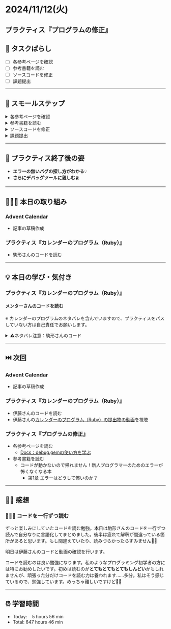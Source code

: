 # 2024/11/12(火)

## プラクティス『プログラムの修正』

## 🧩 タスクばらし
- [ ] 各参考ページを確認
- [ ] 参考書籍を読む
- [ ] ソースコードを修正
- [ ] 課題提出

------------

## 🐾 スモールステップ
<details><summary>各参考ページを確認</summary>

- [ ] [Docs：debug.gemの使い方を学ぶ](https://bootcamp.fjord.jp/pages/how-to-use-debug-gem)
   - [ ] [rubygems (debug.gem)の使い方 - YouTube](https://www.youtube.com/watch?v=4r7-uN3RvNA)
   - [ ] [byebugの良さを教えてください！ | FJORD BOOT CAMP（フィヨルドブートキャンプ）](https://bootcamp.fjord.jp/questions/1162)
   - [ ] [Ruby 3.1 の debug.gem を自慢したい - クックパッド開発者ブログ](https://techlife.cookpad.com/entry/2021/12/27/202133)
   - [ ] [VS Codeでターミナルからの入力を伴うRubyプログラムをデバッグ実行する方法 - Qiita](https://qiita.com/jnchito/items/3254118d666ef1ea2923)
   - [ ] [Railsをステップ実行する方法を学ぶ（VS CodeとRubyMine） | FJORD BOOT CAMP（フィヨルドブートキャンプ）](https://bootcamp.fjord.jp/pages/how-to-debug-rails)


</details>


<details><summary>参考書籍を読む</summary>

- [ ] コードが動かないので帰れません！新人プログラマーのためのエラーが怖くなくなる本
   - [ ] 第1章 エラーはどうして怖いのか？
   - [ ] 第2章 エラーの上手な読み方
   - [ ] 第3章 不具合の原因を効率的に見つけるには？
   - [ ] 第4章 ツールを活用してデバッグを楽にしよう
   - [ ] 第5章 どうしても解決できない時は？
   - [ ] 第6章 デバッグしやすいコードを書こう

</details>


<details><summary>ソースコードを修正</summary>

- [ ] ソースコードを修正

</details>


<details><summary>課題提出</summary>

- [ ] 修正したソースコードを Pull Request としてアップ
- [ ] Pull Request した URL と Terminal での実行結果をメンターさんに提出

</details>

------------

## 🕺 プラクティス終了後の姿
- **エラーの無いバグの探し方がわかる**💡
- **さらにデバッグツールに親しむ**🫂

------------

## 🧑🏻‍💻 本日の取り組み
### Advent Calendar
- 記事の草稿作成

### プラクティス『カレンダーのプログラム（Ruby）』
- 駒形さんのコードを読む

------------

## 💡 本日の学び・気付き
### プラクティス『カレンダーのプログラム（Ruby）』
#### メンターさんのコードを読む
※ カレンダーのプログラムのネタバレを含んでいますので、プラクティスをパスしていない方は自己責任でお願いします。

<details><summary>⚠️ネタバレ注意：駒形さんのコード</summary>

```ruby
#!/usr/bin/env ruby
# frozen_string_literal: true

require 'date'
require 'optparse'

params = ARGV.getopts('m:y:')
month = (params['m'] || Date.today.month).to_i
year = (params['y'] || Date.today.year).to_i

date = Date.new(year, month, 1)
start_of_month = Date.new(date.year, date.month, 1)
end_of_month = Date.new(date.year, date.month, -1)

printf "      %<month>2d月 %<year>4d     \n", month: date.month, year: date.year
puts '日 月 火 水 木 金 土'
print ' ' * 3 * start_of_month.wday
(start_of_month..end_of_month).each do |day|
  format = day == Date.today ? "\e[7m%2d\e[0m " : '%2d '
  printf format, day.day
  puts "\n" if day.wday == 6
end
puts "\n\n"
```
###### 1. shebang とエンコーディングの指定
```ruby
#!/usr/bin/env ruby
# frozen_string_literal: true
```
- `#!/usr/bin/env ruby`：スクリプトがRubyインタープリタで実行されることを指定する。`/usr/bin/env`を使うことで、環境変数PATHに基づいて Ruby を探す。
- `# frozen_string_literal: true`：文字列リテラルを凍結（変更不可）にする設定。これにより、文字列リテラルの変更が防止され、パフォーマンスが向上する。
   - **エンコーディング**：データを特定の形式に変換することを指す。特に文字列データをバイト列に変換するプロセスがエンコーディング。
   - **Rubyインタープリタ**：Rubyコードを実行するためのプログラムのこと。そもそもインタープリタはソースコードを一行ずつ解釈し、直接実行する。基本的にRubyインタープリタは、以下のような役割を果たす。
      - コードの解釈と実行：Rubyスクリプトを読み込み、各行を解釈して実行する。
      - エラーのチェック：実行中にエラーが発生した場合、エラーメッセージを表示する。
   - **文字列リテラル**：プログラムのコード内に直接書かれた文字列のこと。例えば、`"Hello, world!"`のようなものが文字列リテラルに該当する。文字列リテラルは、文字列そのものをコード中に記述している部分で、通常は`'`シングルクォーテーションまたは`"`ダブルクォーテーションで囲まれている。
   - **「文字列リテラルが凍結される」とは？**：その文字列が変更不可能（イミュータブル）になることを意味する。Ruby では、文字列リテラルがデフォルトで可変（ミュータブル）なので、コード内でその内容を変更することが可能。しかし、`# frozen_string_literal: true`を書くと、ファイル内のすべての文字列リテラルが凍結され、変更できなくなる。
 ```ruby
# frozen_string_literal: true

greeting = "Hello, world!"
greeting << " How are you?"

puts greeting
```
```shell
% ruby sample1.rb
sample1.rb:4:in `<main>': can't modify frozen String: "Hello, world!" (FrozenError)
```
上記の例では、`greeting`に対して内容を変更しようとするとエラーが出力される。

凍結（frozen）された文字列リテラルは、一度作成されたらその内容を変更できないため、より安全で効率的なプログラムが書けるようになる。

###### 2. 必要なライブラリの読み込み
```ruby
require 'date'
require 'optparse'
```
- `require 'date'`：日付を操作するための標準ライブラリ。
- `require 'optparse'`：コマンドラインオプションを解析するための標準ライブラリ。

###### 3. コマンドライン引数の解析
```ruby
params = ARGV.getopts('m:y:')
month = (params['m'] || Date.today.month).to_i
year = (params['y'] || Date.today.year).to_i
```
- `params = ARGV.getopts('m:y:')`：`-m`と`-y`のオプションを解析し、値を取得する。例えば、`-m`は月を、`-y`は年を指定する。
   - `getopts`メソッドは指定されたオプションをキーとしてハッシュ形式で返す。指定されなかった場合は`nil`を返す。
- `month = (params['m'] || Date.today.month).to_i`：`-m`オプションの値がない場合は現在の月を使用する。
- `year = (params['y'] || Date.today.year).to_i`：`-y`オプションの値がない場合は現在の年を使用する。

###### 4. 月の開始日と終了日の設定
```ruby
date = Date.new(year, month, 1)
start_of_month = Date.new(date.year, date.month, 1)
end_of_month = Date.new(date.year, date.month, -1)
```
- `date = Date.new(year, month, 1)`：指定された年、月、月の最初の日の日付オブジェクトを作成し、変数dateに紐付ける。
- `start_of_month`：月の開始日を設定。
- `end_of_month`：月の終了日を設定。`-1`は、指定された月の最終日を意味する。

###### 5. カレンダーのヘッダーを表示
```ruby
printf "      %<month>2d月 %<year>4d     \n", month: date.month, year: date.year
puts '日 月 火 水 木 金 土'
```
- `printf`：`printf`は、フォーマットされて文字列を出力するためのメソッド。文字列の中の変数の値を埋め込んで整形した出力ができる。
- スペースの部分：`"      "`の部分は、カレンダーのヘッダーを中央に揃えるためのスペースで、6つのスペースが入っている。
- `%<month>2d月`
   - `%<month>2d`：`month`の値を2桁の整数として設定する。
   - `<month>`：変数の名前。
   - `2d`：整数を2桁で表示するという指定。
- `%<year>4d`
   - `<year>`：変数の名前。
   - `4d`：整数を4桁で表示するという指定。
- `\n`
   - `\n`は、改行を示す特殊文字で、文字列の出力が終わった後で改行が行われる。
- `puts '日 月 火 水 木 金 土'`：各曜日の頭文字を表示。

###### 6. カレンダーの表示
```ruby
print ' ' * 3 * start_of_month.wday
(start_of_month..end_of_month).each do |day|
  format = day == Date.today ? "\e[7m%2d\e[0m " : '%2d '
  printf format, day.day
  puts "\n" if day.wday == 6
end
puts "\n\n"
```
- `start_of_month.wday`：月の最初の日の曜日を返す。
- `' ' * 3 * start_of_month.wday`：曜日に応じた数のスペースを生成する。
- `(start_of_month..end_of_month)`：その月の最初の日から最後の日までの日付の範囲を表す。
- `.each do |day|`：範囲内の各日に対してブロックの中の処理を順番に実行する。
- `day == Date.today`：現在の日付と一致するかどうかチェックする。
- `"\e[7m%2d\e[0m "`：今日の日付をハイライトするためのフォーマット（書式）。
   - `\e[7m`：文字の背景と景色を反転する。
- `%2d`：日付を2桁で表示する指定。
- `printf format, day.day`：指定のフォーマットで`day.day`（その日の日付）を出力する。
- `puts "\n"`：もし土曜日なら、改行が出力されて次の週が新しい行から始まる。
- `puts "\n\n"`：カレンダーの表示を終了するために2つの改行を出力する。

</details>

------------

## ⏭️ 次回
### Advent Calendar
- 記事の草稿作成

### プラクティス『カレンダーのプログラム（Ruby）』
- 伊藤さんのコードを読む
- 伊藤さんの[カレンダーのプログラム（Ruby）の提出物の動画](https://www.youtube.com/watch?v=W4bp_kzEWeA)を視聴

### プラクティス『プログラムの修正』
- 各参考ページを読む
   - [Docs：debug.gemの使い方を学ぶ](https://bootcamp.fjord.jp/pages/how-to-use-debug-gem)
- 参考書籍を読む
   - コードが動かないので帰れません！新人プログラマーのためのエラーが怖くなくなる本
      - 第1章 エラーはどうして怖いのか？

------------

## ✍🏻 感想
### 🧑🏻‍💻 コードを一行ずつ読む
ずっと楽しみにしていたコードを読む勉強。本日は駒形さんのコードを一行ずつ読んで自分なりに言語化してまとめました。後半は疲れて解釈が間違っている箇所があると思います。もし間違えていたり、読みづらかったらすみません🙏🏻

明日は伊藤さんのコードと動画の確認を行います。

コードを読むのは良い勉強になります。私のようなプログラミング初学者の方には特にお勧めしたいです。初めは読むのが**とてもとてもとてもしんどい**かもしれませんが、頑張った分だけコードを読む力は養われます......多分。私はそう感じているので、勉強しています。めっちゃ難しいですけど🏋🏻

------------

## ⏰ 学習時間
- Today:&nbsp;&nbsp;&nbsp; 5 hours 56 min
- Total: 647 hours 46 min
